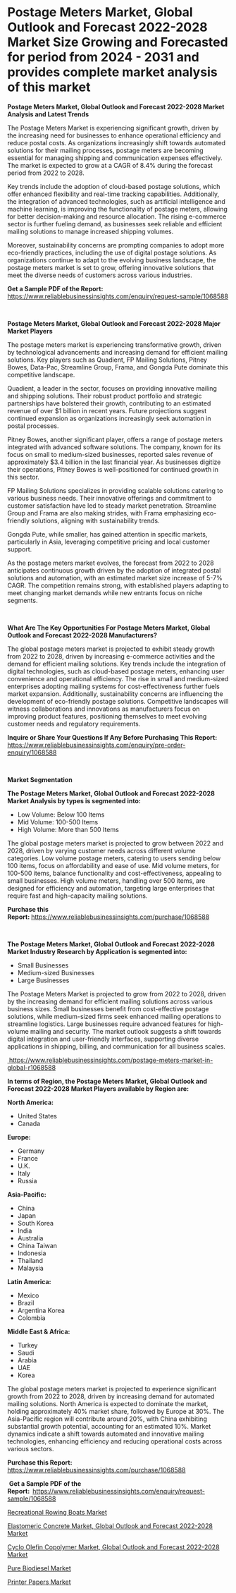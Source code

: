 <p><h1>Postage Meters Market, Global Outlook and Forecast 2022-2028 Market Size Growing and Forecasted for period from 2024 - 2031 and provides complete market analysis of this market</h1></p><p><strong>Postage Meters Market, Global Outlook and Forecast 2022-2028 Market Analysis and Latest Trends</strong></p>
<p><p>The Postage Meters Market is experiencing significant growth, driven by the increasing need for businesses to enhance operational efficiency and reduce postal costs. As organizations increasingly shift towards automated solutions for their mailing processes, postage meters are becoming essential for managing shipping and communication expenses effectively. The market is expected to grow at a CAGR of 8.4% during the forecast period from 2022 to 2028.</p><p>Key trends include the adoption of cloud-based postage solutions, which offer enhanced flexibility and real-time tracking capabilities. Additionally, the integration of advanced technologies, such as artificial intelligence and machine learning, is improving the functionality of postage meters, allowing for better decision-making and resource allocation. The rising e-commerce sector is further fueling demand, as businesses seek reliable and efficient mailing solutions to manage increased shipping volumes.</p><p>Moreover, sustainability concerns are prompting companies to adopt more eco-friendly practices, including the use of digital postage solutions. As organizations continue to adapt to the evolving business landscape, the postage meters market is set to grow, offering innovative solutions that meet the diverse needs of customers across various industries.</p></p>
<p><strong>Get a Sample PDF of the Report:&nbsp;</strong> <a href="https://www.reliablebusinessinsights.com/enquiry/request-sample/1068588">https://www.reliablebusinessinsights.com/enquiry/request-sample/1068588</a></p>
<p>&nbsp;</p>
<p><strong>Postage Meters Market, Global Outlook and Forecast 2022-2028 Major Market Players</strong></p>
<p><p>The postage meters market is experiencing transformative growth, driven by technological advancements and increasing demand for efficient mailing solutions. Key players such as Quadient, FP Mailing Solutions, Pitney Bowes, Data-Pac, Streamline Group, Frama, and Gongda Pute dominate this competitive landscape. </p><p>Quadient, a leader in the sector, focuses on providing innovative mailing and shipping solutions. Their robust product portfolio and strategic partnerships have bolstered their growth, contributing to an estimated revenue of over $1 billion in recent years. Future projections suggest continued expansion as organizations increasingly seek automation in postal processes.</p><p>Pitney Bowes, another significant player, offers a range of postage meters integrated with advanced software solutions. The company, known for its focus on small to medium-sized businesses, reported sales revenue of approximately $3.4 billion in the last financial year. As businesses digitize their operations, Pitney Bowes is well-positioned for continued growth in this sector.</p><p>FP Mailing Solutions specializes in providing scalable solutions catering to various business needs. Their innovative offerings and commitment to customer satisfaction have led to steady market penetration. Streamline Group and Frama are also making strides, with Frama emphasizing eco-friendly solutions, aligning with sustainability trends.</p><p>Gongda Pute, while smaller, has gained attention in specific markets, particularly in Asia, leveraging competitive pricing and local customer support. </p><p>As the postage meters market evolves, the forecast from 2022 to 2028 anticipates continuous growth driven by the adoption of integrated postal solutions and automation, with an estimated market size increase of 5-7% CAGR. The competition remains strong, with established players adapting to meet changing market demands while new entrants focus on niche segments.</p></p>
<p>&nbsp;</p>
<p><strong>What Are The Key Opportunities For Postage Meters Market, Global Outlook and Forecast 2022-2028 Manufacturers?</strong></p>
<p><p>The global postage meters market is projected to exhibit steady growth from 2022 to 2028, driven by increasing e-commerce activities and the demand for efficient mailing solutions. Key trends include the integration of digital technologies, such as cloud-based postage meters, enhancing user convenience and operational efficiency. The rise in small and medium-sized enterprises adopting mailing systems for cost-effectiveness further fuels market expansion. Additionally, sustainability concerns are influencing the development of eco-friendly postage solutions. Competitive landscapes will witness collaborations and innovations as manufacturers focus on improving product features, positioning themselves to meet evolving customer needs and regulatory requirements.</p></p>
<p><strong>Inquire or Share Your Questions If Any Before Purchasing This Report:</strong> <a href="https://www.reliablebusinessinsights.com/enquiry/pre-order-enquiry/1068588">https://www.reliablebusinessinsights.com/enquiry/pre-order-enquiry/1068588</a></p>
<p>&nbsp;</p>
<p><strong>Market Segmentation</strong></p>
<p><strong>The Postage Meters Market, Global Outlook and Forecast 2022-2028 Market Analysis by types is segmented into:</strong></p>
<p><ul><li>Low Volume: Below 100 Items</li><li>Mid Volume: 100-500 Items</li><li>High Volume: More than 500 Items</li></ul></p>
<p><p>The global postage meters market is projected to grow between 2022 and 2028, driven by varying customer needs across different volume categories. Low volume postage meters, catering to users sending below 100 items, focus on affordability and ease of use. Mid volume meters, for 100-500 items, balance functionality and cost-effectiveness, appealing to small businesses. High volume meters, handling over 500 items, are designed for efficiency and automation, targeting large enterprises that require fast and high-capacity mailing solutions.</p></p>
<p><strong>Purchase this Report:&nbsp;</strong><a href="https://www.reliablebusinessinsights.com/purchase/1068588">https://www.reliablebusinessinsights.com/purchase/1068588</a></p>
<p>&nbsp;</p>
<p><strong>The Postage Meters Market, Global Outlook and Forecast 2022-2028 Market Industry Research by Application is segmented into:</strong></p>
<p><ul><li>Small Businesses</li><li>Medium-sized Businesses</li><li>Large Businesses</li></ul></p>
<p><p>The Postage Meters Market is projected to grow from 2022 to 2028, driven by the increasing demand for efficient mailing solutions across various business sizes. Small businesses benefit from cost-effective postage solutions, while medium-sized firms seek enhanced mailing operations to streamline logistics. Large businesses require advanced features for high-volume mailing and security. The market outlook suggests a shift towards digital integration and user-friendly interfaces, supporting diverse applications in shipping, billing, and communication for all business scales.</p></p>
<p><a href="https://www.reliablebusinessinsights.com/postage-meters-market-in-global-r1068588">&nbsp;https://www.reliablebusinessinsights.com/postage-meters-market-in-global-r1068588</a></p>
<p><strong>In terms of Region, the Postage Meters Market, Global Outlook and Forecast 2022-2028 Market Players available by Region are:</strong></p>
<p>
    <p> <strong> North America: </strong>
        <ul>
            <li>United States</li>
            <li>Canada</li>
        </ul>
        </p> 
    <p> <strong> Europe: </strong>
        <ul>
            <li>Germany</li>
            <li>France</li>
            <li>U.K.</li>
            <li>Italy</li>
            <li>Russia</li>
        </ul>
        </p> 
    <p> <strong> Asia-Pacific: </strong>
        <ul>
            <li>China</li>
            <li>Japan</li>
            <li>South Korea</li>
            <li>India</li>
            <li>Australia</li>
            <li>China Taiwan</li>
            <li>Indonesia</li>
            <li>Thailand</li>
            <li>Malaysia</li>
        </ul>
        </p> 
    <p> <strong> Latin America: </strong>
        <ul>
            <li>Mexico</li>
            <li>Brazil</li>
            <li>Argentina Korea</li>
            <li>Colombia</li>
        </ul>
        </p> 
    <p> <strong> Middle East & Africa: </strong>
        <ul>
            <li>Turkey</li>
            <li>Saudi</li>
            <li>Arabia</li>
            <li>UAE</li>
            <li>Korea</li>
        </ul>
    </p>
    </p>
<p><p>The global postage meters market is projected to experience significant growth from 2022 to 2028, driven by increasing demand for automated mailing solutions. North America is expected to dominate the market, holding approximately 40% market share, followed by Europe at 30%. The Asia-Pacific region will contribute around 20%, with China exhibiting substantial growth potential, accounting for an estimated 10%. Market dynamics indicate a shift towards automated and innovative mailing technologies, enhancing efficiency and reducing operational costs across various sectors.</p></p>
<p><strong>Purchase this Report: </strong><a href="https://www.reliablebusinessinsights.com/purchase/1068588">https://www.reliablebusinessinsights.com/purchase/1068588</a></p>
<p>&nbsp;<strong>Get a Sample PDF of the Report:&nbsp;&nbsp;</strong><a href="https://www.reliablebusinessinsights.com/enquiry/request-sample/1068588">https://www.reliablebusinessinsights.com/enquiry/request-sample/1068588</a></p>
<p><strong></strong></p>
<p><p><a href="https://www.linkedin.com/pulse/insights-recreational-rowing-boats-market-share-competitive-dxmle?trackingId=HX23KJYXSMSI9Tz%2FlxVMcg%3D%3D">Recreational Rowing Boats Market</a></p><p><a href="https://github.com/MaryNelson695/Market-Research-Report-List-1/blob/main/elastomeric-concrete-market-global-outlook-and-forecast-2022-2028-market.md">Elastomeric Concrete Market, Global Outlook and Forecast 2022-2028 Market</a></p><p><a href="https://github.com/gailasejs/Market-Research-Report-List-1/blob/main/cyclo-olefin-copolymer-market-global-outlook-and-forecast-2022-2028-market.md">Cyclo Olefin Copolymer Market, Global Outlook and Forecast 2022-2028 Market</a></p><p><a href="https://issuu.com/reportprime-2/docs/pure-biodiesel-market-size-2030.ppt_83f9ca18bd818c">Pure Biodiesel Market</a></p><p><a href="https://issuu.com/reportprime-2/docs/printer-papers-market-size-2030.ppt_95d9b1fa4830a6">Printer Papers Market</a></p></p>